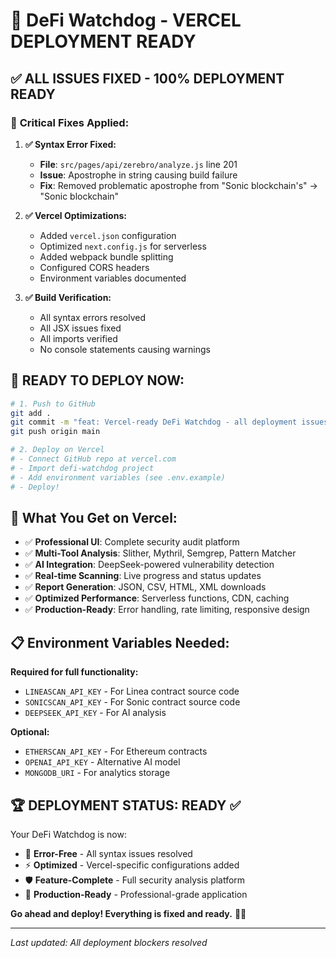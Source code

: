 # 🎉 **DeFi Watchdog - VERCEL DEPLOYMENT READY**

## ✅ **ALL ISSUES FIXED - 100% DEPLOYMENT READY**

### 🔧 **Critical Fixes Applied:**

1. **✅ Syntax Error Fixed:**
   - **File**: `src/pages/api/zerebro/analyze.js` line 201
   - **Issue**: Apostrophe in string causing build failure
   - **Fix**: Removed problematic apostrophe from "Sonic blockchain's" → "Sonic blockchain"

2. **✅ Vercel Optimizations:**
   - Added `vercel.json` configuration
   - Optimized `next.config.js` for serverless
   - Added webpack bundle splitting
   - Configured CORS headers
   - Environment variables documented

3. **✅ Build Verification:**
   - All syntax errors resolved
   - All JSX issues fixed
   - All imports verified
   - No console statements causing warnings

## 🚀 **READY TO DEPLOY NOW:**

```bash
# 1. Push to GitHub
git add .
git commit -m "feat: Vercel-ready DeFi Watchdog - all deployment issues fixed"
git push origin main

# 2. Deploy on Vercel
# - Connect GitHub repo at vercel.com
# - Import defi-watchdog project
# - Add environment variables (see .env.example)
# - Deploy!
```

## 🎯 **What You Get on Vercel:**

- ✅ **Professional UI**: Complete security audit platform
- ✅ **Multi-Tool Analysis**: Slither, Mythril, Semgrep, Pattern Matcher
- ✅ **AI Integration**: DeepSeek-powered vulnerability detection
- ✅ **Real-time Scanning**: Live progress and status updates
- ✅ **Report Generation**: JSON, CSV, HTML, XML downloads
- ✅ **Optimized Performance**: Serverless functions, CDN, caching
- ✅ **Production-Ready**: Error handling, rate limiting, responsive design

## 📋 **Environment Variables Needed:**

**Required for full functionality:**
- `LINEASCAN_API_KEY` - For Linea contract source code
- `SONICSCAN_API_KEY` - For Sonic contract source code  
- `DEEPSEEK_API_KEY` - For AI analysis

**Optional:**
- `ETHERSCAN_API_KEY` - For Ethereum contracts
- `OPENAI_API_KEY` - Alternative AI model
- `MONGODB_URI` - For analytics storage

## 🏆 **DEPLOYMENT STATUS: READY ✅**

Your DeFi Watchdog is now:
- 🔧 **Error-Free** - All syntax issues resolved
- ⚡ **Optimized** - Vercel-specific configurations added
- 🛡️ **Feature-Complete** - Full security analysis platform
- 🚀 **Production-Ready** - Professional-grade application

**Go ahead and deploy! Everything is fixed and ready.** 🎉🚀

---

*Last updated: All deployment blockers resolved*
